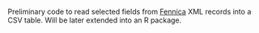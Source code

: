 Preliminary code to read selected fields from
[Fennica](http://www.kansalliskirjasto.fi/kirjastoala/fennica.html) XML records
into a CSV table. Will be later extended into an R package.

